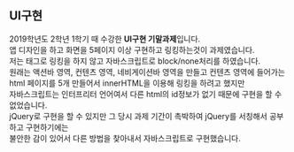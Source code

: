 ## UI구현
2019학년도 2학년 1학기 때 수강한 **UI구현 기말과제**입니다.<br>
앱 디자인을 하고 화면을 5페이지 이상 구현하고 링킹하는것이 과제였습니다.<br>
저는 <a>태그로 링킹을 하지 않고 자바스크립트로 block/none처리를 하였습니다.<br>
원래는 액션바 영역, 컨텐츠 영역, 네비게이션바 영역을 만들고 컨텐츠 영역에 들어가는<br>
html 페이지를 5개 만들어서 innerHTML을 이용해 링킹을 하려고 했지만<br>
자바스크립트는 인터프리터 언어여서 다른 html의 id정보가 없기 때문에 구현을 할 수 없었습니다.<br>
jQuery로 구현을 할 수 있지만 그 당시 과제 기간이 촉박하여 jQuery를 서칭해서 공부하고 구현하기에는<br>
불안한 감이 있어서 다른 방법을 찾아내서 자바스크립트로 구현했습니다.
